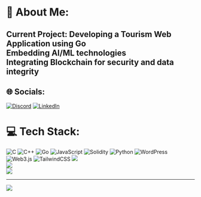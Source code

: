 # 💫 About Me:
## Current Project: Developing a Tourism Web Application using Go<br>Embedding AI/ML technologies<br>Integrating Blockchain for security and data integrity


## 🌐 Socials:
[![Discord](https://img.shields.io/badge/Discord-%237289DA.svg?logo=discord&logoColor=white)](https://discord.gg/invincible2841) [![LinkedIn](https://img.shields.io/badge/LinkedIn-%230077B5.svg?logo=linkedin&logoColor=white)](https://linkedin.com/in/saange-tamang) 

# 💻 Tech Stack:
![C](https://img.shields.io/badge/c-%2300599C.svg?style=for-the-badge&logo=c&logoColor=white) ![C++](https://img.shields.io/badge/c++-%2300599C.svg?style=for-the-badge&logo=c%2B%2B&logoColor=white) ![Go](https://img.shields.io/badge/go-%2300ADD8.svg?style=for-the-badge&logo=go&logoColor=white) ![JavaScript](https://img.shields.io/badge/javascript-%23323330.svg?style=for-the-badge&logo=javascript&logoColor=%23F7DF1E) ![Solidity](https://img.shields.io/badge/Solidity-%23363636.svg?style=for-the-badge&logo=solidity&logoColor=white) ![Python](https://img.shields.io/badge/python-3670A0?style=for-the-badge&logo=python&logoColor=ffdd54) ![WordPress](https://img.shields.io/badge/WordPress-%23117AC9.svg?style=for-the-badge&logo=WordPress&logoColor=white) ![Web3.js](https://img.shields.io/badge/web3.js-F16822?style=for-the-badge&logo=web3.js&logoColor=white) ![TailwindCSS](https://img.shields.io/badge/tailwindcss-%2338B2AC.svg?style=for-the-badge&logo=tailwind-css&logoColor=white)
![](https://github-readme-stats.vercel.app/api?username=Sange-creator&theme=dark&hide_border=false&include_all_commits=true&count_private=true)<br/>
![](https://github-readme-streak-stats.herokuapp.com/?user=Sange-creator&theme=dark&hide_border=false)<br/>
![](https://github-readme-stats.vercel.app/api/top-langs/?username=Sange-creator&theme=dark&hide_border=false&include_all_commits=true&count_private=true&layout=compact)

---
<a href="https://visitcount.itsvg.in">
  <img src="https://visitcount.itsvg.in/api?id=Sange-creator&label=Profile%20Views&color=0&icon=0&pretty=false" />
</a>

<!-- Proudly created with GPRM ( https://gprm.itsvg.in ) -->
